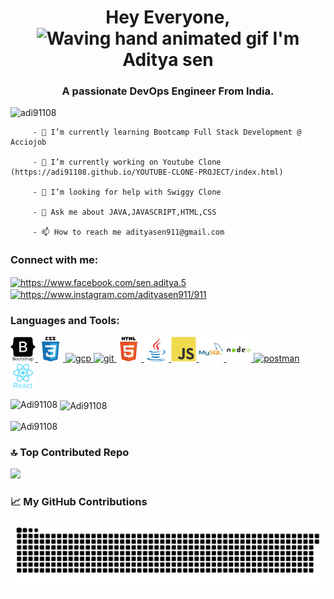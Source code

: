 <h1 align="center"> Hey Everyone, <img src="https://raw.githubusercontent.com/nixin72/nixin72/master/wave.gif" 
         alt="Waving hand animated gif"
         height="45"
         width="45" /> I'm Aditya sen</h1>
         <h3 align="center">A passionate DevOps Engineer From India.</h3>
         <p align="left"> <img src="https://komarev.com/ghpvc/?username=adi91108&label=Profile%20views&color=0e75b6&style=flat" alt="adi91108" /> </p>
         
         - 🌱 I’m currently learning Bootcamp Full Stack Development @ Acciojob
         
         - 🔭 I’m currently working on Youtube Clone (https://adi91108.github.io/YOUTUBE-CLONE-PROJECT/index.html)
         
         - 🤝 I’m looking for help with Swiggy Clone
         
         - 💬 Ask me about JAVA,JAVASCRIPT,HTML,CSS
         
         - 📫 How to reach me adityasen911@gmail.com


<h3 align="left">Connect with me:</h3>
<p align="left">
<a href="https://fb.com/sen.aditya.5" target="blank"><img align="center" src="https://raw.githubusercontent.com/rahuldkjain/github-profile-readme-generator/master/src/images/icons/Social/facebook.svg" alt="https://www.facebook.com/sen.aditya.5" height="30" width="40" /></a>
<a href="https://instagram.com/adityasen911/911" target="blank"><img align="center" src="https://raw.githubusercontent.com/rahuldkjain/github-profile-readme-generator/master/src/images/icons/Social/instagram.svg" alt="https://www.instagram.com/adityasen911/911" height="30" width="40" /></a>
</p>

<h3 align="left">Languages and Tools:</h3>
<p align="left"> <a href="https://getbootstrap.com" target="_blank" rel="noreferrer"> <img src="https://raw.githubusercontent.com/devicons/devicon/master/icons/bootstrap/bootstrap-plain-wordmark.svg" alt="bootstrap" width="40" height="40"/> </a> <a href="https://www.w3schools.com/css/" target="_blank" rel="noreferrer"> <img src="https://raw.githubusercontent.com/devicons/devicon/master/icons/css3/css3-original-wordmark.svg" alt="css3" width="40" height="40"/> </a> <a href="https://cloud.google.com" target="_blank" rel="noreferrer"> <img src="https://www.vectorlogo.zone/logos/google_cloud/google_cloud-icon.svg" alt="gcp" width="40" height="40"/> </a> <a href="https://git-scm.com/" target="_blank" rel="noreferrer"> <img src="https://www.vectorlogo.zone/logos/git-scm/git-scm-icon.svg" alt="git" width="40" height="40"/> </a> <a href="https://www.w3.org/html/" target="_blank" rel="noreferrer"> <img src="https://raw.githubusercontent.com/devicons/devicon/master/icons/html5/html5-original-wordmark.svg" alt="html5" width="40" height="40"/> </a> <a href="https://www.java.com" target="_blank" rel="noreferrer"> <img src="https://raw.githubusercontent.com/devicons/devicon/master/icons/java/java-original.svg" alt="java" width="40" height="40"/> </a> <a href="https://developer.mozilla.org/en-US/docs/Web/JavaScript" target="_blank" rel="noreferrer"> <img src="https://raw.githubusercontent.com/devicons/devicon/master/icons/javascript/javascript-original.svg" alt="javascript" width="40" height="40"/> </a> <a href="https://www.mysql.com/" target="_blank" rel="noreferrer"> <img src="https://raw.githubusercontent.com/devicons/devicon/master/icons/mysql/mysql-original-wordmark.svg" alt="mysql" width="40" height="40"/> </a> <a href="https://nodejs.org" target="_blank" rel="noreferrer"> <img src="https://raw.githubusercontent.com/devicons/devicon/master/icons/nodejs/nodejs-original-wordmark.svg" alt="nodejs" width="40" height="40"/> </a> <a href="https://postman.com" target="_blank" rel="noreferrer"> <img src="https://www.vectorlogo.zone/logos/getpostman/getpostman-icon.svg" alt="postman" width="40" height="40"/> </a> <a href="https://reactjs.org/" target="_blank" rel="noreferrer"> <img src="https://raw.githubusercontent.com/devicons/devicon/master/icons/react/react-original-wordmark.svg" alt="react" width="40" height="40"/> </a> </p>

<p><img align="left" src="https://github-readme-stats.vercel.app/api/top-langs?username=Adi91108&show_icons=true&locale=en&layout=compact" alt="Adi91108" /></p>

<p>&nbsp;<img align="center" src="https://github-readme-stats.vercel.app/api?username=Adi91108&show_icons=true&locale=en" alt="Adi91108" /></p>

<p><img align="center" src="https://github-readme-streak-stats.herokuapp.com/?user=Adi91108&" alt="Adi91108" /></p>

### 🔝 Top Contributed Repo
![](https://github-contributor-stats.vercel.app/api?username=Adi91108&limit=5&theme=flat&combine_all_yearly_contributions=true)

### 📈 My GitHub Contributions
![Snake animation](https://github.com/Adi91108/Adi91108/blob/main/.github/workflows/github-contribution-grid-snake.svg)


























<!---
Adi91108/Adi91108 is a ✨ special ✨ repository because its `README.md` (this file) appears on your GitHub profile.
You can click the Preview link to take a look at your changes. 
<p>&nbsp;<img align="center" src="https://github-readme-stats.vercel.app/api?username=Adi91108&show_icons=true&locale=en" alt="Adi91108" /></p>

<p><img align="center" src="https://github-readme-streak-stats.herokuapp.com/?user=Adi91108&" alt="Adi91108" /></p>
--->
